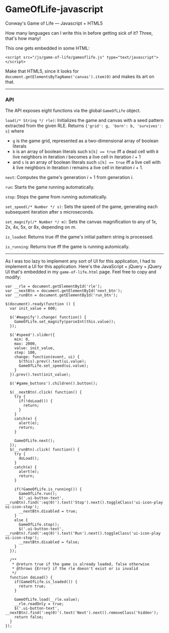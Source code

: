 GameOfLife-javascript
=====================

Conway's Game of Life — Javascript + HTML5

How many languages can I write this in before getting sick of it? Three, that's how many!

This one gets embedded in some HTML:

    <script src="/js/game-of-life/gameoflife.js" type="text/javascript"></script>

Make that HTML5, since it looks for `document.getElementsByTagName('canvas').item(0)` and makes its art on that.

***

### API

The API exposes eight functions via the global `GameOfLife` object.

`load(/* String */ rle)`: Initializes the game and canvas with a seed pattern extracted from the given RLE. Returns `{'grid': g, 'born': b, 'survives': s}` where 

+ `g` is the game grid, represented as a two-dimensional array of boolean literals
+ `b` is an array of boolean literals such `b[k] == true` iff a dead cell with <var>k</var> live neighbors in iteration <var>i</var> becomes a live cell in iteration <var>i</var>&nbsp;+&nbsp;1
+ and `s` is an array of boolean literals such `s[k] == true` iff a live cell with <var>k</var> live neighbors in iteration <var>i</var> remains a live cell in iteration <var>i</var>&nbsp;+&nbsp;1.

`next`: Computes the game's generation <var>i</var>&nbsp;+&nbsp;1 from generation <var>i</var>.

`run`: Starts the game running automatically.

`stop`: Stops the game from running automatically.

`set_speed(/* Number */ s)`: Sets the speed of the game, generating each subsequent iteration after <var>s</var> microseconds.

`set_magnify(/* Number */ m)`: Sets the canvas magnification to any of 1x, 2x, 4x, 5x, or 8x, depending on <var>m</var>.

`is_loaded`: Returns true iff the game's initial pattern string is processed.

`is_running`: Returns true iff the game is running automically.

*** 

As I was too lazy to implement any sort of UI for this application, I had to implement a UI for this application. Here's the JavaScript + jQuery + jQuery UI that's embedded in my `game-of-life.html` page. Feel free to copy and modify:

    var __rle = document.getElementById('rle');
    var __nextBtn = document.getElementById('next_btn');
    var __runBtn = document.getElementById('run_btn');
    
    $(document).ready(function () {
      var init_value = 600;
      
      $('#magnify').change( function() {
        GameOfLife.set_magnify(parseInt(this.value));
      });
      
      $('#speed').slider({
        min: 0,
        max: 2000,
        value: init_value,
        step: 100,
        change: function(event, ui) {
          $(this).prev().text(ui.value);
          GameOfLife.set_speed(ui.value);
        }
      }).prev().text(init_value);
      
      $('#game_buttons').children().button();
      
      $(__nextBtn).click( function() {
        try {
          if(!doLoad()) {
            return;
          }
        }
        catch(e) {
          alert(e);
          return;
        }
          
        GameOfLife.next();
      });
      $(__runBtn).click( function() {
        try {
          doLoad();
        }
        catch(e) {
          alert(e);
          return;
        }
        
        if(!GameOfLife.is_running()) {
          GameOfLife.run();
          $('.ui-button-text', __runBtn).find(':eq(0)').text('Stop').next().toggleClass('ui-icon-play ui-icon-stop');
          __nextBtn.disabled = true;
        }
        else {
          GameOfLife.stop();
          $('.ui-button-text', __runBtn).find(':eq(0)').text('Run').next().toggleClass('ui-icon-play ui-icon-stop');
          __nextBtn.disabled = false;
        }
      });
        
      /**
       * @return true if the game is already loaded, false otherwise
       * @throws {Error} if the rle doesn't exist or is invalid
       */
      function doLoad() {
        if(GameOfLife.is_loaded()) {
          return true;
        }
          
        GameOfLife.load(__rle.value);
        __rle.readOnly = true;
        $('.ui-button-text', __nextBtn).find(':eq(0)').text('Next').next().removeClass('hidden');
        return false;
      }
    });

